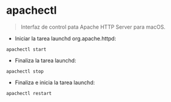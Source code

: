 # apachectl

> Interfaz de control pata Apache HTTP Server para macOS.

- Iniciar la tarea launchd org.apache.httpd:

`apachectl start`

- Finaliza la tarea launchd:

`apachectl stop`

- Finaliza e inicia la tarea launchd:

`apachectl restart`
